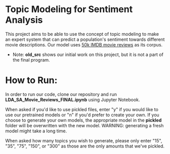 # Topic Modeling for Sentiment Analysis

This project aims to be able to use the concept of topic modeling to make an expert system that can predict a population's sentiment towards different movie descriptions. Our model uses [50k IMDB movie reviews](https://www.kaggle.com/lakshmi25npathi/imdb-dataset-of-50k-movie-reviews/activity) as its corpus.

* Note: **old_src** shows our initial work on this project, but it is not a part of the final program.

# How to Run:
 
In order to run our code, clone our repository and run **LDA_SA_Movie_Reviews_FINAL.ipynb** using Jupyter Notebook.
 
When asked if you'd like to use pickled files, enter "y" if you would like to use our pretrained models or "n" if you'd
prefer to create your own. If you choose to generate your own models, the appropriate model in the **pickled** folder will be overwritten with the new model. WARNING: generating a fresh model might take a long time.
 
When asked how many topics you wish to generate, please only enter "15", "35", "75", "150", or "300" as those are the only amounts that we've pickled.
